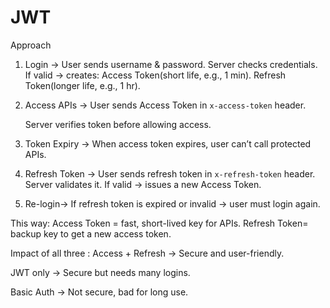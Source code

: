 # JWT
Approach
1. Login → User sends username & password.
Server checks credentials.
If valid → creates:
Access Token(short life, e.g., 1 min).
Refresh Token(longer life, e.g., 1 hr).

2. Access APIs → User sends Access Token in `x-access-token` header.

   Server verifies token before allowing access.

3. Token Expiry → When access token expires, user can’t call protected APIs.

4. Refresh Token → User sends refresh token in `x-refresh-token` header.
Server validates it.
If valid → issues a new Access Token.

5. Re-login→ If refresh token is expired or invalid → user must login again.

This way:
Access Token = fast, short-lived key for APIs.
Refresh Token= backup key to get a new access token.


Impact of all three :
Access + Refresh → Secure and user-friendly.

JWT only → Secure but needs many logins.

Basic Auth → Not secure, bad for long use.
